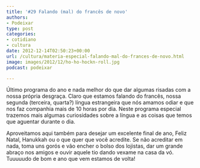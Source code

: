 ```yaml
---
title: '#29 Falando (mal) do francês de novo'
authors:
- Podeixar
type: post
categories:
- cotidiano
- cultura
date: 2012-12-14T02:50:23+00:00
url: /cultura/materia-especial-falando-mal-do-frances-de-novo.html
image: images/2012/12/ho-ho-hockn-roll.jpg
podcast: podeixar

---
```

Último programa do ano e nada melhor do que dar algumas risadas com a nossa própria desgraça. Claro que estamos falando do francês, nossa segunda (terceira, quarta?) língua estrangeira que nós amamos odiar e que nos faz companhia mais de 10 horas por dia. Neste programa especial trazemos mais algumas curiosidades sobre a língua e as coisas que temos que aguentar durante o dia.

Aproveitamos aqui também para desejar um excelente final de ano, Feliz Natal, Hanukkah ou o que quer que você acredite. Se não acreditar em nada, toma uns gorós e vão encher o bolso dos lojistas, dar um grande abraço nos amigos e ouvir aquele tio dando vexame na casa da vó. Tuuuuudo de bom e ano que vem estamos de volta!